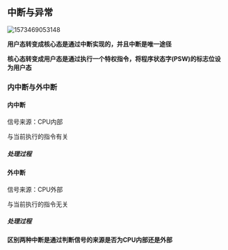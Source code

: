 ## 中断与异常

![1573469053148](E:\docsify\docs\操作系统\images\1573469053148.png)



**用户态转变成核心态是通过中断实现的，并且中断是唯一途径**

**核心态转变成用户态是通过执行一个特权指令，将程序状态字(PSW)的标志位设为用户态**

### 内中断与外中断

#### 内中断

信号来源：CPU内部

与当前执行的指令有关

##### 处理过程



#### 外中断

信号来源：CPU外部

与当前执行的指令无关

##### 处理过程



**区别两种中断是通过判断信号的来源是否为CPU内部还是外部**